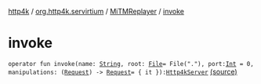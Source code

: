 [http4k](../../index.md) / [org.http4k.servirtium](../index.md) / [MiTMReplayer](index.md) / [invoke](./invoke.md)

# invoke

`operator fun invoke(name: `[`String`](https://kotlinlang.org/api/latest/jvm/stdlib/kotlin/-string/index.html)`, root: `[`File`](https://docs.oracle.com/javase/9/docs/api/java/io/File.html)` = File("."), port: `[`Int`](https://kotlinlang.org/api/latest/jvm/stdlib/kotlin/-int/index.html)` = 0, manipulations: (`[`Request`](../../org.http4k.core/-request/index.md)`) -> `[`Request`](../../org.http4k.core/-request/index.md)` = { it }): `[`Http4kServer`](../../org.http4k.server/-http4k-server/index.md) [(source)](https://github.com/http4k/http4k/blob/master/http4k-testing-servirtium/src/main/kotlin/org/http4k/servirtium/MiTMReplayer.kt#L17)